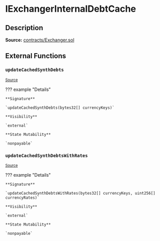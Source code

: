 # IExchangerInternalDebtCache

## Description

**Source:** [contracts/Exchanger.sol](https://github.com/Synthetixio/synthetix/tree/v2.32.2-sip-95-remove-BCH-aggregator/contracts/Exchanger.sol)

## External Functions

### `updateCachedSynthDebts`

<sub>[Source](https://github.com/Synthetixio/synthetix/tree/v2.32.2-sip-95-remove-BCH-aggregator/contracts/Exchanger.sol#L64)</sub>

??? example "Details"

    **Signature**

    `updateCachedSynthDebts(bytes32[] currencyKeys)`

    **Visibility**

    `external`

    **State Mutability**

    `nonpayable`

### `updateCachedSynthDebtsWithRates`

<sub>[Source](https://github.com/Synthetixio/synthetix/tree/v2.32.2-sip-95-remove-BCH-aggregator/contracts/Exchanger.sol#L62)</sub>

??? example "Details"

    **Signature**

    `updateCachedSynthDebtsWithRates(bytes32[] currencyKeys, uint256[] currencyRates)`

    **Visibility**

    `external`

    **State Mutability**

    `nonpayable`
